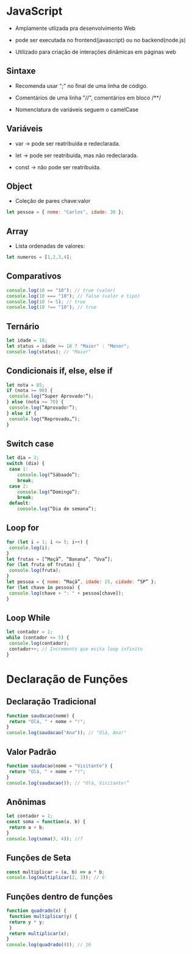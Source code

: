 # JavaScript

- Amplamente utlizada pra desenvolvimento Web

- pode ser executada no frontend(javascript) ou no backend(node.js)

- Utilizado para criação de interações dinâmicas em páginas web


## Sintaxe

- Recomenda usar ";" no final de uma linha de código.

- Comentários de uma linha "//", comentários em bloco /**/

- Nomenclatura de variáveis seguem o camelCase

## Variáveis

- var -> pode ser reatribuída e redeclarada.

- let -> pode ser reatribuída, mas não redeclarada.

- const -> não pode ser reatribuída.

## Object

- Coleção de pares chave:valor
```javascript
let pessoa = { nome: "Carlos", idade: 30 };
```

## Array

- Lista ordenadas de valores:

```javascript
let numeros = [1,2,3,4];
```
## Comparativos

```javascript
console.log(10 == "10"); // true (valor)
console.log(10 === "10"); // false (valor e tipo)
console.log(10 != 5); // true
console.log(10 !== "10"); // true
```

## Ternário

```javascript
let idade = 18;
let status = idade >= 18 ? "Maior" : "Menor";
console.log(status); // "Maior"
```

## Condicionais if, else, else if

```javascript
let nota = 85;
if (nota >= 90) {
 console.log(“Super Aprovado!”);
} else (nota >= 70) {
 console.log(“Aprovado!”);
} else if {
 console.log(“Reprovado…”);
}
```

## Switch case

```javascript
let dia = 2;
switch (dia) {
 case 1:
    console.log(“Sábaado”);
    break;
 case 2:
    console.log(“Domingo”);
    break;
 default:
    console.log(“Dia de semana”);
```

## Loop for

```javascript
for (let i = 1; i <= 5; i++) {
 console.log(i);
}
let frutas = [“Maçã”, “Banana”, “Uva”];
for (let fruta of frutas) {
 console.log(fruta);
}
let pessoa = { nome: “Maçã”, idade: 25, cidade: “SP” };
for (let chave in pessoa) {
 console.log(chave + ": " + pessoa[chave]);
}
```

## Loop While

```javascript
let contador = 1;
while (contador <= 5) {
 console.log(contador);
 contador++; // Incremento que evita loop infinito
}
```

# Declaração de Funções

## Declaração Tradicional

```javascript
function saudacao(nome) {
 return "Olá, " + nome + "!";
}
console.log(saudacao("Ana")); // "Olá, Ana!"
```
## Valor Padrão

```javascript
function saudacao(nome = "Visitante") {
 return "Olá, " + nome + "!";
}
console.log(saudacao()); // "Olá, Visitante!”
```
## Anônimas

```javascript
let contador = 1;
const soma = function(a, b) {
 return a + b;
}
console.log(soma(3, 4)); //7
```
## Funções de Seta

```javascript
const multiplicar = (a, b) => a * b;
console.log(multiplicar(2, 3)); // 6
```
## Funções dentro de funções

```javascript
function quadrado(x) {
 function multiplicar(y) {
 return y * y;
 }
 return multiplicar(x);
}
console.log(quadrado(4)); // 16
```